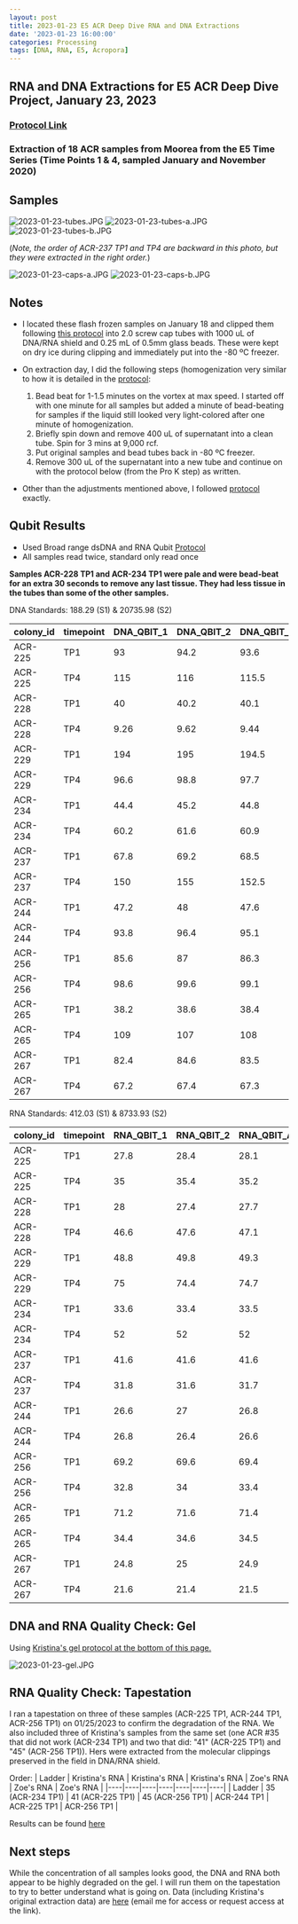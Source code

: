 ```yaml
---
layout: post
title: 2023-01-23 E5 ACR Deep Dive RNA and DNA Extractions
date: '2023-01-23 16:00:00'
categories: Processing
tags: [DNA, RNA, E5, Acropora]
---
```


## RNA and DNA Extractions for E5 ACR Deep Dive Project, January 23, 2023

### [Protocol Link](https://zdellaert.github.io/ZD_Putnam_Lab_Notebook/Protocols_Zymo_Quick_DNA_RNA_Miniprep_Plus/)

### Extraction of 18 ACR samples from Moorea from the E5 Time Series (Time Points 1 & 4, sampled January and November 2020)

## Samples

![2023-01-23-tubes.JPG](https://github.com/zdellaert/ZD_Putnam_Lab_Notebook/blob/master/images/samples/2023-01-23-tubes.JPG?raw=true)
![2023-01-23-tubes-a.JPG](https://github.com/zdellaert/ZD_Putnam_Lab_Notebook/blob/master/images/samples/2023-01-23-tubes-a.JPG?raw=true)
![2023-01-23-tubes-b.JPG](https://github.com/zdellaert/ZD_Putnam_Lab_Notebook/blob/master/images/samples/2023-01-23-tubes-b.JPG?raw=true)

(*Note, the order of ACR-237 TP1 and TP4 are backward in this photo, but they were extracted in the right order.*)

![2023-01-23-caps-a.JPG](https://github.com/zdellaert/ZD_Putnam_Lab_Notebook/blob/master/images/samples/2023-01-23-caps-a.JPG?raw=true)
![2023-01-23-caps-b.JPG](https://github.com/zdellaert/ZD_Putnam_Lab_Notebook/blob/master/images/samples/2023-01-23-caps-b.JPG?raw=true)

## Notes

- I located these flash frozen samples on January 18 and clipped them following [this protocol](https://emmastrand.github.io/EmmaStrand_Notebook/KBay-Coral-Chipping-2021/) into 2.0 screw cap tubes with 1000 uL of DNA/RNA shield and 0.25 mL of 0.5mm glass beads. These were kept on dry ice during clipping and immediately put into the -80 ºC freezer.

- On extraction day, I did the following steps (homogenization very similar to how it is detailed in the [protocol](https://zdellaert.github.io/ZD_Putnam_Lab_Notebook/Protocols_Zymo_Quick_DNA_RNA_Miniprep_Plus/):
    1. Bead beat for 1-1.5 minutes on the vortex at max speed. I started off with one minute for all samples but added a minute of bead-beating for samples if the liquid still looked very light-colored after one minute of homogenization.
    2. Briefly spin down and remove 400 uL of supernatant into a clean tube. Spin for 3 mins at 9,000 rcf.
    3. Put original samples and bead tubes back in -80 ºC freezer.
    4. Remove 300 uL of the supernatant into a new tube and continue on with the protocol below (from the Pro K step) as written.

- Other than the adjustments mentioned above, I followed [protocol](https://zdellaert.github.io/ZD_Putnam_Lab_Notebook/Protocols_Zymo_Quick_DNA_RNA_Miniprep_Plus/) exactly.

## Qubit Results

- Used Broad range dsDNA and RNA Qubit [Protocol](https://zdellaert.github.io/ZD_Putnam_Lab_Notebook/Qubit-Protocol/)
- All samples read twice, standard only read once

**Samples ACR-228 TP1 and ACR-234 TP1 were pale and were bead-beat for an extra 30 seconds to remove any last tissue. They had less tissue in the tubes than some of the other samples.**

 DNA Standards: 188.29 (S1) & 20735.98 (S2)
 
| colony_id | timepoint | DNA_QBIT_1 | DNA_QBIT_2 | DNA_QBIT_AVG |
|-----------|-----------|------------|------------|--------------|
| ACR-225   | TP1       | 93         | 94.2       | 93.6         |
| ACR-225   | TP4       | 115        | 116        | 115.5        |
| ACR-228   | TP1       | 40         | 40.2       | 40.1         |
| ACR-228   | TP4       | 9.26       | 9.62       | 9.44         |
| ACR-229   | TP1       | 194        | 195        | 194.5        |
| ACR-229   | TP4       | 96.6       | 98.8       | 97.7         |
| ACR-234   | TP1       | 44.4       | 45.2       | 44.8         |
| ACR-234   | TP4       | 60.2       | 61.6       | 60.9         |
| ACR-237   | TP1       | 67.8       | 69.2       | 68.5         |
| ACR-237   | TP4       | 150        | 155        | 152.5        |
| ACR-244   | TP1       | 47.2       | 48         | 47.6         |
| ACR-244   | TP4       | 93.8       | 96.4       | 95.1         |
| ACR-256   | TP1       | 85.6       | 87         | 86.3         |
| ACR-256   | TP4       | 98.6       | 99.6       | 99.1         |
| ACR-265   | TP1       | 38.2       | 38.6       | 38.4         |
| ACR-265   | TP4       | 109        | 107        | 108          |
| ACR-267   | TP1       | 82.4       | 84.6       | 83.5         |
| ACR-267   | TP4       | 67.2       | 67.4       | 67.3         |

 RNA Standards: 412.03 (S1) & 8733.93 (S2)

| colony_id | timepoint | RNA_QBIT_1 | RNA_QBIT_2 | RNA_QBIT_AVG |
|-----------|-----------|------------|------------|--------------|
| ACR-225   | TP1       | 27.8       | 28.4       | 28.1         |
| ACR-225   | TP4       | 35         | 35.4       | 35.2         |
| ACR-228   | TP1       | 28         | 27.4       | 27.7         |
| ACR-228   | TP4       | 46.6       | 47.6       | 47.1         |
| ACR-229   | TP1       | 48.8       | 49.8       | 49.3         |
| ACR-229   | TP4       | 75         | 74.4       | 74.7         |
| ACR-234   | TP1       | 33.6       | 33.4       | 33.5         |
| ACR-234   | TP4       | 52         | 52         | 52           |
| ACR-237   | TP1       | 41.6       | 41.6       | 41.6         |
| ACR-237   | TP4       | 31.8       | 31.6       | 31.7         |
| ACR-244   | TP1       | 26.6       | 27         | 26.8         |
| ACR-244   | TP4       | 26.8       | 26.4       | 26.6         |
| ACR-256   | TP1       | 69.2       | 69.6       | 69.4         |
| ACR-256   | TP4       | 32.8       | 34         | 33.4         |
| ACR-265   | TP1       | 71.2       | 71.6       | 71.4         |
| ACR-265   | TP4       | 34.4       | 34.6       | 34.5         |
| ACR-267   | TP1       | 24.8       | 25         | 24.9         |
| ACR-267   | TP4       | 21.6       | 21.4       | 21.5         |

## DNA and RNA Quality Check: Gel

Using [Kristina's gel protocol at the bottom of this page.](https://zdellaert.github.io/ZD_Putnam_Lab_Notebook/Protocols_Zymo_Quick_DNA_RNA_Miniprep_Plus/)

![2023-01-23-gel.JPG](https://github.com/zdellaert/ZD_Putnam_Lab_Notebook/blob/master/images/gels/2023-01-23-gel.JPG?raw=true)

## RNA Quality Check: Tapestation

I ran a tapestation on three of these samples (ACR-225 TP1, ACR-244 TP1, ACR-256 TP1) on 01/25/2023 to confirm the degradation of the RNA. We also included three of Kristina's samples from the same set (one ACR #35 that did not work (ACR-234 TP1) and two that did: "41" (ACR-225 TP1) and "45" (ACR-256 TP1)). Hers were extracted from the molecular clippings preserved in the field in DNA/RNA shield.

Order:
| Ladder | Kristina's RNA | Kristina's RNA | Kristina's RNA | Zoe's RNA | Zoe's RNA | Zoe's RNA |
|----|----|----|----|----|----|----|
| Ladder | 35 (ACR-234 TP1) | 41 (ACR-225 TP1) | 45 (ACR-256 TP1) | ACR-244 TP1 | ACR-225 TP1 | ACR-256 TP1 |

Results can be found [here](https://github.com/zdellaert/ZD_Putnam_Lab_Notebook/blob/29acef02b466112cef5ae8e8772fa567c3d7e346/images/tapestation/2023-01-25.pdf#L1)

## Next steps

While the concentration of all samples looks good, the DNA and RNA both appear to be highly degraded on the gel. I will run them on the tapestation to try to better understand what is going on. Data (including Kristina's original extraction data) are [here](https://docs.google.com/spreadsheets/d/1YQW_eSrx8G3aRED1sNt-cNuIOLqd7TfiNCBkCvEfwOU/edit?usp=sharing) (email me for access or request access at the link).